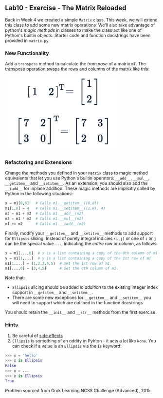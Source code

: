 ## Lab10 - Exercise - The Matrix Reloaded

Back in Week 4 we created a simple `Matrix` class. This week, we will extend this class to add some new matrix operations. We'll also take advantage of python's *magic methods* in classes to make the class act like one of Python's builtin objects. Starter code and function docstrings have been provided in `matrix.py`.

### New Functionality

Add a `transpose` method to calculate the *transpose* of a matrix `mT`. The transpose operation swaps the rows and columns of the matrix like this:

![Figure 1](figure1.png)

### Refactoring and Extensions

Change the methods you defined in your `Matrix` class to magic method equivalents that let you use Python's builtin operators: `__add__`, `__mul__`, `__getitem__` and `__setitem__`. As an extension, you should also add the `__iadd__` for inplace addition. These magic methods are implicitly called by Python in the following situations:

```python
x = m1[0,0]   # Calls m1.__getitem__((0,0))
m1[1,0] = 4   # Calls m1.__setitem__((1,0), 4)
m3 = m1 + m2  # Calls m1.__add__(m2)
m3 = m1 * m2  # Calls m1.__mul__(m2)
m1 += m2      # Calls m1.__iadd__(m2)
```

Finally, modify your `__getitem__` and `__setitem__` methods to add support for `Ellipsis` slicing. Instead of purely integral indicies `(i,j)` or one of `i` or `j` can be the special value `...`, indicating the *entire* row or column, as follows:

```python
x = m1[...,0]  # x is a list containing a copy of the 0th column of m1
y = m1[1,...]  # y is a list containing a copy of the 1st row of m1
m1[1,...] = (1,2,3,4,5)  # Set the 1st row of m1.
m1[...,0] = [3,4,5]      # Set the 0th column of m1.
```

Note that:

* `Ellipsis` slicing should be added *in addition* to the existing integer index support in `__getitem__` and `__setitem__`.
* There are some new exceptions for `__getitem__` and `__setitem__` you will need to support which are outlined in the function docstrings

You should retain the `__init__` and `__str__` methods from the first exercise.

### Hints

1. Be careful of [side effects](https://www.youtube.com/watch?v=7AZhjQjYX9w)
2. `Ellipsis` is something of an oddity in Pyhton - it acts a lot like `None`. You can check if a value is an `Ellipsis` via the `is` keyword:

```python
>>> x = 'hello'
>>> x is Ellipsis
False
>>> x = ...
>>> x is Ellipsis
True
```

Problem sourced from Grok Learning NCSS Challenge (Advanced), 2015.
